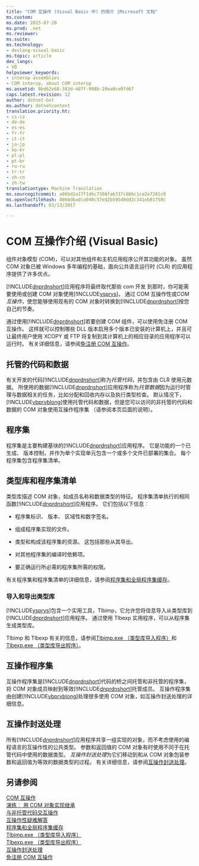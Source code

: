 ```yaml
---
title: "COM 互操作 (Visual Basic 中) 的简介 |Microsoft 文档"
ms.custom: 
ms.date: 2015-07-20
ms.prod: .net
ms.reviewer: 
ms.suite: 
ms.technology:
- devlang-visual-basic
ms.topic: article
dev_langs:
- VB
helpviewer_keywords:
- interop assemblies
- COM interop, about COM interop
ms.assetid: 8bd62e68-383d-407f-998b-29aa0ce0fd67
caps.latest.revision: 12
author: dotnet-bot
ms.author: dotnetcontent
translation.priority.ht:
- cs-cz
- de-de
- es-es
- fr-fr
- it-it
- ja-jp
- ko-kr
- pl-pl
- pt-br
- ru-ru
- tr-tr
- zh-cn
- zh-tw
translationtype: Machine Translation
ms.sourcegitcommit: a06bd2a17f1d6c7308fa6337c866c1ca2e7281c0
ms.openlocfilehash: 8866dbadca040c57ed2b59540dd2c341eb81758c
ms.lasthandoff: 03/13/2017

---
```

# <a name="introduction-to-com-interop-visual-basic"></a>COM 互操作介绍 (Visual Basic)
组件对象模型 (COM)，可以对其他组件和主机应用程序公开其功能的对象。 虽然 COM 对象已被 Windows 多年编程的基础，面向公共语言运行时 (CLR) 的应用程序提供了许多优点。  
  
 [!INCLUDE[dnprdnshort](../../../csharp/getting-started/includes/dnprdnshort_md.md)]应用程序将最终取代那些 com 开发 到那时，你可能需要使用或创建 COM 对象使用[!INCLUDE[vsprvs](../../../csharp/includes/vsprvs_md.md)]。 通过 COM 互操作性或*COM 互操作*，使您能够使用现有的 COM 对象时转换到[!INCLUDE[dnprdnshort](../../../csharp/getting-started/includes/dnprdnshort_md.md)]按您自己的节奏。  
  
 通过使用[!INCLUDE[dnprdnshort](../../../csharp/getting-started/includes/dnprdnshort_md.md)]若要创建 COM 组件，可以使用免注册 COM 互操作。 这样就可以控制哪些 DLL 版本启用多个版本已安装的计算机上，并且可让最终用户使用 XCOPY 或 FTP 将复制到其计算机上的相应目录的应用程序可以运行时。 有关详细信息，请参阅[免注册 COM 互操作](http://msdn.microsoft.com/library/90f308b9-82dc-414a-bce1-77e0155e56bd)。  
  
## <a name="managed-code-and-data"></a>托管的代码和数据  
 有关开发的代码[!INCLUDE[dnprdnshort](../../../csharp/getting-started/includes/dnprdnshort_md.md)]称为*托管代码*，并包含由 CLR 使用元数据。 所使用的数据[!INCLUDE[dnprdnshort](../../../csharp/getting-started/includes/dnprdnshort_md.md)]应用程序称为*托管数据*因为运行时管理与数据相关的任务，比如分配和回收内存以及执行类型检查。 默认情况下，[!INCLUDE[vbprvblong](../../../visual-basic/developing-apps/customizing-extending-my/includes/vbprvblong_md.md)]使用托管代码和数据，但是您可以访问的非托管的代码和数据的 COM 对象使用互操作程序集 （请参阅本页后面的说明）。  
  
## <a name="assemblies"></a>程序集  
 程序集是主要构建基块的[!INCLUDE[dnprdnshort](../../../csharp/getting-started/includes/dnprdnshort_md.md)]应用程序。 它是功能的一个已生成、 版本控制，并作为单个实现单元包含一个或多个文件已部署的集合。 每个程序集包含程序集清单。  
  
## <a name="type-libraries-and-assembly-manifests"></a>类型库和程序集清单  
 类型库描述 COM 对象，如成员名称和数据类型的特征。 程序集清单执行的相同函数[!INCLUDE[dnprdnshort](../../../csharp/getting-started/includes/dnprdnshort_md.md)]应用程序。 它们包括以下信息︰  
  
-   程序集标识、 版本、 区域性和数字签名。  
  
-   组成程序集实现的文件。  
  
-   类型和构成该程序集的资源。 这包括那些从其导出。  
  
-   对其他程序集的编译时依赖项。  
  
-   要正确运行所必需的程序集所需的权限。  
  
 有关程序集和程序集清单的详细信息，请参阅[程序集和全局程序集缓存](../../../visual-basic/programming-guide/concepts/assemblies-gac/index.md)。  
  
### <a name="importing-and-exporting-type-libraries"></a>导入和导出类型库  
 [!INCLUDE[vsprvs](../../../csharp/includes/vsprvs_md.md)]包含一个实用工具，Tlbimp，它允许您将信息导入从类型库到[!INCLUDE[dnprdnshort](../../../csharp/getting-started/includes/dnprdnshort_md.md)]应用程序。 通过使用 Tlbexp 实用程序，可以从程序集生成类型库。  
  
 Tlbimp 和 Tlbexp 有关的信息，请参阅[Tlbimp.exe （类型库导入程序）](http://msdn.microsoft.com/library/ec0a8d63-11b3-4acd-b398-da1e37e97382)和[Tlbexp.exe （类型库导出程序）](http://msdn.microsoft.com/library/a487d61b-d166-467b-a7ca-d8b52fbff42d)。  
  
## <a name="interop-assemblies"></a>互操作程序集  
 互操作程序集是[!INCLUDE[dnprdnshort](../../../csharp/getting-started/includes/dnprdnshort_md.md)]代码的桥之间托管和非托管的程序集，将 COM 对象成员映射到等效[!INCLUDE[dnprdnshort](../../../csharp/getting-started/includes/dnprdnshort_md.md)]托管成员。 互操作程序集由创建[!INCLUDE[vbprvblong](../../../visual-basic/developing-apps/customizing-extending-my/includes/vbprvblong_md.md)]处理很多使用 COM 对象，如互操作封送处理的详细信息。  
  
## <a name="interoperability-marshaling"></a>互操作封送处理  
 所有[!INCLUDE[dnprdnshort](../../../csharp/getting-started/includes/dnprdnshort_md.md)]应用程序共享一组实现的对象，而不考虑使用的编程语言的互操作性的公共类型。 参数和返回值的 COM 对象有时使用不同于在托管代码中使用的数据类型。 *互操作封送处理*为它们移动到和从 COM 对象包装参数和返回值为等效的数据类型的过程。 有关详细信息，请参阅[互操作封送处理](http://msdn.microsoft.com/library/115f7a2f-d422-4605-ab36-13a8dd28142a)。  
  
## <a name="see-also"></a>另请参阅  
 [COM 互操作](../../../visual-basic/programming-guide/com-interop/index.md)   
 [演练︰ 用 COM 对象实现继承](../../../visual-basic/programming-guide/com-interop/walkthrough-implementing-inheritance-with-com-objects.md)   
 [与非托管代码交互操作](https://msdn.microsoft.com/library/sd10k43k)   
 [互操作性疑难解答](../../../visual-basic/programming-guide/com-interop/troubleshooting-interoperability.md)   
 [程序集和全局程序集缓存](../../../visual-basic/programming-guide/concepts/assemblies-gac/index.md)   
 [Tlbimp.exe （类型库导入程序）](http://msdn.microsoft.com/library/ec0a8d63-11b3-4acd-b398-da1e37e97382)   
 [Tlbexp.exe （类型库导出程序）](http://msdn.microsoft.com/library/a487d61b-d166-467b-a7ca-d8b52fbff42d)   
 [互操作封送处理](http://msdn.microsoft.com/library/115f7a2f-d422-4605-ab36-13a8dd28142a)   
 [免注册 COM 互操作](http://msdn.microsoft.com/library/90f308b9-82dc-414a-bce1-77e0155e56bd)
